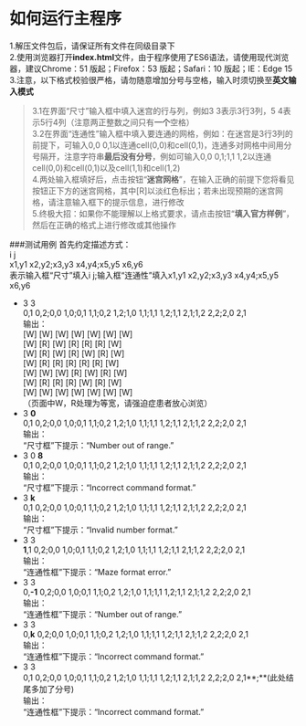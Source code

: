 # 如何运行主程序
1.解压文件包后，请保证所有文件在同级目录下  
2.使用浏览器打开**index.html**文件，由于程序使用了ES6语法，请使用现代浏览器，建议Chrome：51 版起；Firefox：53 版起；Safari：10 版起；IE：Edge 15   
3.注意，以下格式校验很严格，请勿随意增加分号与空格，输入时须切换至**英文输入模式**
> 3.1在界面“尺寸”输入框中填入迷宫的行与列，例如3 3表示3行3列，5 4表示5行4列（注意两正整数之间只有**一个**空格）  
>3.2在界面“连通性”输入框中填入要连通的网格，例如：在迷宫是3行3列的前提下，可输入0,0 0,1以连通cell(0,0)和cell(0,1)，连通多对网格中间用分号隔开，注意字符串**最后没有分号**，例如可输入0,0 0,1;1,1 1,2以连通cell(0,0)和cell(0,1)以及cell(1,1)和cell(1,2)  
4.两处输入框填好后，点击按钮“**迷宫网格**”，在输入正确的前提下您将看见按钮正下方的迷宫网格，其中[R]以淡红色标出；若未出现预期的迷宫网格，请注意输入框下的提示信息，进行修改  
5.终极大招：如果你不能理解以上格式要求，请点击按钮“**填入官方样例**”，然后在正确的格式上进行修改或其他操作  

###测试用例
首先约定描述方式：  
i j  
x1,y1 x2,y2;x3,y3 x4,y4;x5,y5 x6,y6  
表示输入框“尺寸”填入i j;输入框“连通性”填入x1,y1 x2,y2;x3,y3 x4,y4;x5,y5 x6,y6  
- 3 3  
0,1 0,2;0,0 1,0;0,1 1,1;0,2 1,2;1,0 1,1;1,1 1,2;1,1 2,1;1,2 2,2;2,0 2,1  
输出：  
[W] [W] [W] [W] [W] [W] [W]  
[W] [R] [W] [R] [R] [R] [W]  
[W] [R] [W] [R] [W] [R] [W]  
[W] [R] [R] [R] [R] [R] [W]  
[W] [W] [W] [R] [W] [R] [W]  
[W] [R] [R] [R] [W] [R] [W]  
[W] [W] [W] [W] [W] [W] [W]  
（页面中W，R处理为等宽，请强迫症患者放心浏览）  
- 3 **0**  
0,1 0,2;0,0 1,0;0,1 1,1;0,2 1,2;1,0 1,1;1,1 1,2;1,1 2,1;1,2 2,2;2,0 2,1  
输出：  
“尺寸框”下提示：“Number out of range​.​”  
- 3 0 **8**  
0,1 0,2;0,0 1,0;0,1 1,1;0,2 1,2;1,0 1,1;1,1 1,2;1,1 2,1;1,2 2,2;2,0 2,1  
输出：  
“尺寸框”下提示：“Incorrect command format​.​​”  
- 3 **k**  
0,1 0,2;0,0 1,0;0,1 1,1;0,2 1,2;1,0 1,1;1,1 1,2;1,1 2,1;1,2 2,2;2,0 2,1  
输出：  
“尺寸框”下提示：“Invalid number format​.”  
- 3 3  
**1**,1 0,2;0,0 1,0;0,1 1,1;0,2 1,2;1,0 1,1;1,1 1,2;1,1 2,1;1,2 2,2;2,0 2,1  
输出：  
“连通性框”下提示：“Maze format error​.”  
- 3 3  
0,**-1** 0,2;0,0 1,0;0,1 1,1;0,2 1,2;1,0 1,1;1,1 1,2;1,1 2,1;1,2 2,2;2,0 2,1  
输出：  
“连通性框”下提示：“Number out of range​.”  
- 3 3  
0,**k** 0,2;0,0 1,0;0,1 1,1;0,2 1,2;1,0 1,1;1,1 1,2;1,1 2,1;1,2 2,2;2,0 2,1  
输出：  
“连通性框”下提示：“Incorrect command format​.”  
- 3 3  
0,1 0,2;0,0 1,0;0,1 1,1;0,2 1,2;1,0 1,1;1,1 1,2;1,1 2,1;1,2 2,2;2,0 2,1**;**(此处结尾多加了分号)  
输出：  
“连通性框”下提示：“Incorrect command format​.”  
